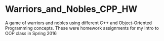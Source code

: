 # Warriors_and_Nobles_CPP_HW
A game of warriors and nobles using different C++ and Object-Oriented Programming concepts. These were homework assignments for my Intro to OOP class in Spring 2016
